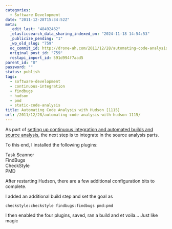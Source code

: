 ```yaml
---
categories:
  - Software Development
date: "2011-12-28T15:34:52Z"
meta:
  _edit_last: "48492462"
  _elasticsearch_data_sharing_indexed_on: "2024-11-18 14:54:53"
  _publicize_pending: "1"
  _wp_old_slug: "759"
  oc_commit_id: http://drone-ah.com/2011/12/28/automating-code-analysis-with-hudson-1115/1325086495
  original_post_id: "759"
  restapi_import_id: 591d994f7aad5
parent_id: "0"
password: ""
status: publish
tags:
  - software-development
  - continuous-integration
  - findbugs
  - hudson
  - pmd
  - static-code-analysis
title: Automating Code Analysis with Hudson [1115]
url: /2011/12/28/automating-code-analysis-with-hudson-1115/
---
```


As part of
[setting up continuous integration and automated builds and source analysis](http://drone-ah.com/2011/12/28/hudson-jenkins-and-continuous-integration-1114/ "Hudson / Jenkins and Continuous Integration [1114]"),
the next step is to integrate in the source analysis parts.

To this end, I installed the following plugins:

Task Scanner\
FindBugs\
CheckStyle\
PMD

After restarting Hudson, there are a few additional configuration bits to
complete.

I added an additional build step and set the goal as

```
checkstyle:checkstyle findbugs:findbugs pmd:pmd
```

I then enabled the four plugins, saved, ran a build and et voila\... Just like
magic

